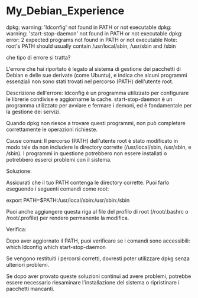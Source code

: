 # My_Debian_Experience
dpkg: warning: 'ldconfig' not found in PATH or not executable
dpkg: warning: 'start-stop-daemon' not found in PATH or not executable
dpkg: error: 2 expected programs not found in PATH or not executable
Note: root's PATH should usually contain /usr/local/sbin, /usr/sbin and /sbin

che tipo di errore si tratta?


L'errore che hai riportato è legato al sistema di gestione dei pacchetti di Debian e delle sue derivate (come Ubuntu), e indica che alcuni programmi essenziali non sono stati trovati nel percorso (PATH) dell'utente root.

Descrizione dell'errore:
ldconfig è un programma utilizzato per configurare le librerie condivise e aggiornarne la cache.
start-stop-daemon è un programma utilizzato per avviare e fermare i demoni, ed è fondamentale per la gestione dei servizi.

Quando dpkg non riesce a trovare questi programmi, non può completare correttamente le operazioni richieste.

Cause comuni:
Il percorso (PATH) dell'utente root è stato modificato in modo tale da non includere le directory corrette (/usr/local/sbin, /usr/sbin, e /sbin).
I programmi in questione potrebbero non essere installati o potrebbero esserci problemi con il sistema.

Soluzione:

Assicurati che il tuo PATH contenga le directory corrette. Puoi farlo eseguendo i seguenti comandi come root:

export PATH=$PATH:/usr/local/sbin:/usr/sbin:/sbin

Puoi anche aggiungere questa riga al file del profilo di root (/root/.bashrc o /root/.profile) per rendere permanente la modifica.

Verifica:

Dopo aver aggiornato il PATH, puoi verificare se i comandi sono accessibili:
which ldconfig
which start-stop-daemon

Se vengono restituiti i percorsi corretti, dovresti poter utilizzare dpkg senza ulteriori problemi.

Se dopo aver provato queste soluzioni continui ad avere problemi, potrebbe essere necessario riesaminare l'installazione del sistema o ripristinare i pacchetti mancanti.
